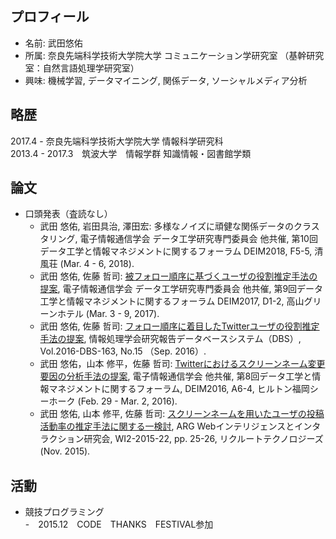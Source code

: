 ## プロフィール  
+ 名前: 武田悠佑    
+ 所属: 奈良先端科学技術大学院大学 コミュニケーション学研究室 （基幹研究室：自然言語処理学研究室）  
+ 興味: 機械学習, データマイニング, 関係データ, ソーシャルメディア分析　　

## 略歴  
  2017.4 - 奈良先端科学技術大学院大学 情報科学研究科  
  2013.4 - 2017.3　筑波大学　情報学群 知識情報・図書館学類 

## 論文  
+ 口頭発表（査読なし）  
  - 武田 悠佑, 岩田具治, 澤田宏: 多様なノイズに頑健な関係データのクラスタリング, 電子情報通信学会 データ工学研究専門委員会 他共催, 第10回データ工学と情報マネジメントに関するフォーラム DEIM2018, F5-5, 清風荘 (Mar. 4 - 6, 2018).  
  - 武田 悠佑, 佐藤 哲司: [被フォロー順序に基づくユーザの役割推定手法の提案](http://db-event.jpn.org/deim2017/papers/209.pdf), 電子情報通信学会 データ工学研究専門委員会 他共催, 第9回データ工学と情報マネジメントに関するフォーラム DEIM2017, D1-2, 高山グリーンホテル (Mar. 3 - 9, 2017).  
  - 武田 悠佑, 佐藤 哲司: [フォロー順序に着目したTwitterユーザの役割推定手法の提案](http://id.nii.ac.jp/1001/00174455/), 情報処理学会研究報告データベースシステム（DBS）, Vol.2016-DBS-163, No.15 （Sep. 2016）.  
  - 武田 悠佑，山本 修平，佐藤 哲司: [Twitterにおけるスクリーンネーム変更要因の分析手法の提案](http://db-event.jpn.org/deim2016/papers/143.pdf), 電子情報通信学会 他共催, 第8回データ工学と情報マネジメントに関するフォーラム, DEIM2016, A6-4, ヒルトン福岡シーホーク (Feb. 29 - Mar. 2, 2016).  
  - 武田 悠佑, 山本 修平, 佐藤 哲司: [スクリーンネームを用いたユーザの投稿活動率の推定手法に関する一検討](http://www.sigwi2.org/wp-content/uploads/2016/12/WI2_2015_22.pdf), ARG Webインテリジェンスとインタラクション研究会, WI2-2015-22, pp. 25-26, リクルートテクノロジーズ (Nov. 2015).　　  

## 活動　　
+ 競技プログラミング  
  -　2015.12　CODE　THANKS　FESTIVAL参加　　
